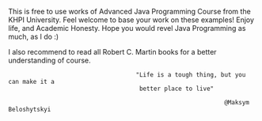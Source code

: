 This is free to use works of Advanced Java Programming Course from the KHPI University.
Feel welcome to base your work on these examples! Enjoy life, and Academic Honesty.
Hope you would revel Java Programming as much, as I do :)

I also recommend to read all Robert C. Martin books for a better understanding of course.

                                        "Life is a tough thing, but you can make it a 
                                         better place to live"
                                                               
                                                                 @Maksym Beloshytskyi
